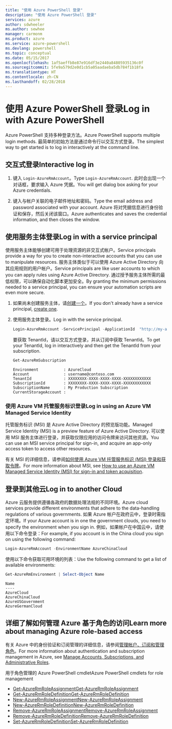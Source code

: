 ```yaml
---
title: "使用 Azure PowerShell 登录"
description: "使用 Azure PowerShell 登录"
services: azure
author: sdwheeler
ms.author: sewhee
manager: carmonm
ms.product: azure
ms.service: azure-powershell
ms.devlang: powershell
ms.topic: conceptual
ms.date: 05/15/2017
ms.openlocfilehash: 1af5aeffb8e87e916df3e2440a84805935136c0f
ms.sourcegitcommit: 5fe9a579d2e0d1cb5a05aadaeba5db784f1b18fa
ms.translationtype: HT
ms.contentlocale: zh-CN
ms.lasthandoff: 02/28/2018
---
```

# <a name="log-in-with-azure-powershell"></a><span data-ttu-id="d76fb-103">使用 Azure PowerShell 登录</span><span class="sxs-lookup"><span data-stu-id="d76fb-103">Log in with Azure PowerShell</span></span>

<span data-ttu-id="d76fb-104">Azure PowerShell 支持多种登录方法。</span><span class="sxs-lookup"><span data-stu-id="d76fb-104">Azure PowerShell supports multiple login methods.</span></span> <span data-ttu-id="d76fb-105">最简单的初始方法是通过命令行以交互方式登录。</span><span class="sxs-lookup"><span data-stu-id="d76fb-105">The simplest way to get started is to log in interactively at the command line.</span></span>

## <a name="interactive-log-in"></a><span data-ttu-id="d76fb-106">交互式登录</span><span class="sxs-lookup"><span data-stu-id="d76fb-106">Interactive log in</span></span>

1. <span data-ttu-id="d76fb-107">键入 `Login-AzureRmAccount`。</span><span class="sxs-lookup"><span data-stu-id="d76fb-107">Type `Login-AzureRmAccount`.</span></span> <span data-ttu-id="d76fb-108">此时会出现一个对话框，要求输入 Azure 凭据。</span><span class="sxs-lookup"><span data-stu-id="d76fb-108">You will get dialog box asking for your Azure credentials.</span></span>

2. <span data-ttu-id="d76fb-109">键入与帐户关联的电子邮件地址和密码。</span><span class="sxs-lookup"><span data-stu-id="d76fb-109">Type the email address and password associated with your account.</span></span> <span data-ttu-id="d76fb-110">Azure 将对凭据信息进行身份验证和保存，然后关闭该窗口。</span><span class="sxs-lookup"><span data-stu-id="d76fb-110">Azure authenticates and saves the credential information, and then closes the window.</span></span>

## <a name="log-in-with-a-service-principal"></a><span data-ttu-id="d76fb-111">使用服务主体登录</span><span class="sxs-lookup"><span data-stu-id="d76fb-111">Log in with a service principal</span></span>

<span data-ttu-id="d76fb-112">使用服务主体能够创建可用于处理资源的非交互式帐户。</span><span class="sxs-lookup"><span data-stu-id="d76fb-112">Service principals provide a way for you to create non-interactive accounts that you can use to manipulate resources.</span></span> <span data-ttu-id="d76fb-113">服务主体类似于可以使用 Azure Active Directory 向其应用规则的用户帐户。</span><span class="sxs-lookup"><span data-stu-id="d76fb-113">Service principals are like user accounts to which you can apply rules using Azure Active Directory.</span></span> <span data-ttu-id="d76fb-114">通过授予服务主体所需的最低权限，可以确保自动化脚本更加安全。</span><span class="sxs-lookup"><span data-stu-id="d76fb-114">By granting the minimum permissions needed to a service principal, you can ensure your automation scripts are even more secure.</span></span>

1. <span data-ttu-id="d76fb-115">如果尚未创建服务主体，请[创建一个](create-azure-service-principal-azureps.md)。</span><span class="sxs-lookup"><span data-stu-id="d76fb-115">If you don't already have a service principal, [create one](create-azure-service-principal-azureps.md).</span></span>

2. <span data-ttu-id="d76fb-116">使用服务主体登录。</span><span class="sxs-lookup"><span data-stu-id="d76fb-116">Log in with the service principal.</span></span>

    ```powershell
    Login-AzureRmAccount -ServicePrincipal -ApplicationId  "http://my-app" -Credential $pscredential -TenantId $tenantid
    ```

    <span data-ttu-id="d76fb-117">要获取 TenantId，请以交互方式登录，并从订阅中获取 TenantId。</span><span class="sxs-lookup"><span data-stu-id="d76fb-117">To get your TenantId, log in interactively and then get the TenantId from your subscription.</span></span>

    ```powershell
    Get-AzureRmSubscription
    ```

    ```
    Environment           : AzureCloud
    Account               : username@contoso.com
    TenantId              : XXXXXXXX-XXXX-XXXX-XXXX-XXXXXXXXXXXX
    SubscriptionId        : XXXXXXXX-XXXX-XXXX-XXXX-XXXXXXXXXXXX
    SubscriptionName      : My Production Subscription
    CurrentStorageAccount :
    ```

### <a name="log-in-using-an-azure-vm-managed-service-identity"></a><span data-ttu-id="d76fb-118">使用 Azure VM 托管服务标识登录</span><span class="sxs-lookup"><span data-stu-id="d76fb-118">Log in using an Azure VM Managed Service Identity</span></span>

<span data-ttu-id="d76fb-119">托管服务标识 (MSI) 是 Azure Active Directory 的预览版功能。</span><span class="sxs-lookup"><span data-stu-id="d76fb-119">Managed Service Identity (MSI) is a preview feature of Azure Active Directory.</span></span> <span data-ttu-id="d76fb-120">可以使用 MSI 服务主体进行登录，并获取仅限应用的访问令牌来访问其他资源。</span><span class="sxs-lookup"><span data-stu-id="d76fb-120">You can use an MSI service principal for sign-in, and acquire an app-only access token to access other resources.</span></span>

<span data-ttu-id="d76fb-121">有关 MSI 的详细信息，请参阅[如何使用 Azure VM 托管服务标识 (MSI) 登录和获取令牌](/azure/active-directory/msi-how-to-get-access-token-using-msi)。</span><span class="sxs-lookup"><span data-stu-id="d76fb-121">For more information about MSI, see [How to use an Azure VM Managed Service Identity (MSI) for sign-in and token acquisition](/azure/active-directory/msi-how-to-get-access-token-using-msi).</span></span>

## <a name="log-in-to-another-cloud"></a><span data-ttu-id="d76fb-122">登录到其他云</span><span class="sxs-lookup"><span data-stu-id="d76fb-122">Log in to another Cloud</span></span>

<span data-ttu-id="d76fb-123">Azure 云服务提供遵循各政府的数据处理法规的不同环境。</span><span class="sxs-lookup"><span data-stu-id="d76fb-123">Azure cloud services provide different environments that adhere to the data-handling regulations of various governments.</span></span> <span data-ttu-id="d76fb-124">如果 Azure 帐户在政府云中，登录时需指定环境。</span><span class="sxs-lookup"><span data-stu-id="d76fb-124">If your Azure account is in one the government clouds, you need to specify the environment when you sign in.</span></span> <span data-ttu-id="d76fb-125">例如，如果帐户在中国云中，请使用以下命令登录：</span><span class="sxs-lookup"><span data-stu-id="d76fb-125">For example, if you account is in the China cloud you sign on using the following command:</span></span>

```powershell
Login-AzureRmAccount -EnvironmentName AzureChinaCloud
```

<span data-ttu-id="d76fb-126">使用以下命令获取可用环境的列表：</span><span class="sxs-lookup"><span data-stu-id="d76fb-126">Use the following command to get a list of available environments:</span></span>

```powershell
Get-AzureRmEnvironment | Select-Object Name
```

```
Name
----
AzureCloud
AzureChinaCloud
AzureUSGovernment
AzureGermanCloud
```

## <a name="learn-more-about-managing-azure-role-based-access"></a><span data-ttu-id="d76fb-127">详细了解如何管理 Azure 基于角色的访问</span><span class="sxs-lookup"><span data-stu-id="d76fb-127">Learn more about managing Azure role-based access</span></span>

<span data-ttu-id="d76fb-128">有关 Azure 中的身份验证和订阅管理的详细信息，请参阅[管理帐户、订阅和管理角色](/azure/active-directory/role-based-access-control-configure)。</span><span class="sxs-lookup"><span data-stu-id="d76fb-128">For more information about authentication and subscription management in Azure, see [Manage Accounts, Subscriptions, and Administrative Roles](/azure/active-directory/role-based-access-control-configure).</span></span>

<span data-ttu-id="d76fb-129">用于角色管理的 Azure PowerShell cmdlet</span><span class="sxs-lookup"><span data-stu-id="d76fb-129">Azure PowerShell cmdlets for role management</span></span>

* [<span data-ttu-id="d76fb-130">Get-AzureRmRoleAssignment</span><span class="sxs-lookup"><span data-stu-id="d76fb-130">Get-AzureRmRoleAssignment</span></span>](/powershell/module/AzureRM.Resources/Get-AzureRmRoleAssignment)
* [<span data-ttu-id="d76fb-131">Get-AzureRmRoleDefinition</span><span class="sxs-lookup"><span data-stu-id="d76fb-131">Get-AzureRmRoleDefinition</span></span>](/powershell/module/AzureRM.Resources/Get-AzureRmRoleDefinition)
* [<span data-ttu-id="d76fb-132">New-AzureRmRoleAssignment</span><span class="sxs-lookup"><span data-stu-id="d76fb-132">New-AzureRmRoleAssignment</span></span>](/powershell/module/AzureRM.Resources/New-AzureRmRoleAssignment)
* [<span data-ttu-id="d76fb-133">New-AzureRmRoleDefinition</span><span class="sxs-lookup"><span data-stu-id="d76fb-133">New-AzureRmRoleDefinition</span></span>](/powershell/module/AzureRM.Resources/New-AzureRmRoleDefinition)
* [<span data-ttu-id="d76fb-134">Remove-AzureRmRoleAssignment</span><span class="sxs-lookup"><span data-stu-id="d76fb-134">Remove-AzureRmRoleAssignment</span></span>](/powershell/module/AzureRM.Resources/Remove-AzureRmRoleAssignment)
* [<span data-ttu-id="d76fb-135">Remove-AzureRmRoleDefinition</span><span class="sxs-lookup"><span data-stu-id="d76fb-135">Remove-AzureRmRoleDefinition</span></span>](/powershell/module/AzureRM.Resources/Remove-AzureRmRoleDefinition)
* [<span data-ttu-id="d76fb-136">Set-AzureRmRoleDefinition</span><span class="sxs-lookup"><span data-stu-id="d76fb-136">Set-AzureRmRoleDefinition</span></span>](/powershell/moduel/AzureRM.Resources/Set-AzureRmRoleDefinition)

